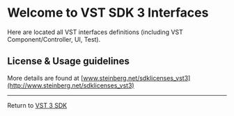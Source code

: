 # Welcome to VST SDK 3 Interfaces

Here are located all VST interfaces definitions (including VST Component/Controller, UI, Test).

## License & Usage guidelines

More details are found at [www.steinberg.net/sdklicenses_vst3](http://www.steinberg.net/sdklicenses_vst3)

----
Return to [VST 3 SDK](../vst3sdk)